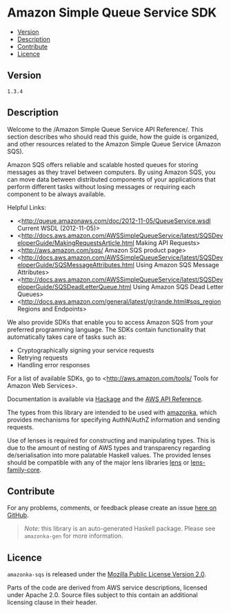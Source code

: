# Amazon Simple Queue Service SDK

* [Version](#version)
* [Description](#description)
* [Contribute](#contribute)
* [Licence](#licence)


## Version

`1.3.4`


## Description

Welcome to the /Amazon Simple Queue Service API Reference/. This section
describes who should read this guide, how the guide is organized, and
other resources related to the Amazon Simple Queue Service (Amazon SQS).

Amazon SQS offers reliable and scalable hosted queues for storing
messages as they travel between computers. By using Amazon SQS, you can
move data between distributed components of your applications that
perform different tasks without losing messages or requiring each
component to be always available.

Helpful Links:

-   <http://queue.amazonaws.com/doc/2012-11-05/QueueService.wsdl Current WSDL (2012-11-05)>
-   <http://docs.aws.amazon.com/AWSSimpleQueueService/latest/SQSDeveloperGuide/MakingRequestsArticle.html Making API Requests>
-   <http://aws.amazon.com/sqs/ Amazon SQS product page>
-   <http://docs.aws.amazon.com/AWSSimpleQueueService/latest/SQSDeveloperGuide/SQSMessageAttributes.html Using Amazon SQS Message Attributes>
-   <http://docs.aws.amazon.com/AWSSimpleQueueService/latest/SQSDeveloperGuide/SQSDeadLetterQueue.html Using Amazon SQS Dead Letter Queues>
-   <http://docs.aws.amazon.com/general/latest/gr/rande.html#sqs_region Regions and Endpoints>

We also provide SDKs that enable you to access Amazon SQS from your
preferred programming language. The SDKs contain functionality that
automatically takes care of tasks such as:

-   Cryptographically signing your service requests
-   Retrying requests
-   Handling error responses

For a list of available SDKs, go to
<http://aws.amazon.com/tools/ Tools for Amazon Web Services>.

Documentation is available via [Hackage](http://hackage.haskell.org/package/amazonka-sqs)
and the [AWS API Reference](http://docs.aws.amazon.com/AWSSimpleQueueService/latest/APIReference/Welcome.html).

The types from this library are intended to be used with [amazonka](http://hackage.haskell.org/package/amazonka),
which provides mechanisms for specifying AuthN/AuthZ information and sending requests.

Use of lenses is required for constructing and manipulating types.
This is due to the amount of nesting of AWS types and transparency regarding
de/serialisation into more palatable Haskell values.
The provided lenses should be compatible with any of the major lens libraries
[lens](http://hackage.haskell.org/package/lens) or [lens-family-core](http://hackage.haskell.org/package/lens-family-core).

## Contribute

For any problems, comments, or feedback please create an issue [here on GitHub](https://github.com/brendanhay/amazonka/issues).

> _Note:_ this library is an auto-generated Haskell package. Please see `amazonka-gen` for more information.


## Licence

`amazonka-sqs` is released under the [Mozilla Public License Version 2.0](http://www.mozilla.org/MPL/).

Parts of the code are derived from AWS service descriptions, licensed under Apache 2.0.
Source files subject to this contain an additional licensing clause in their header.
